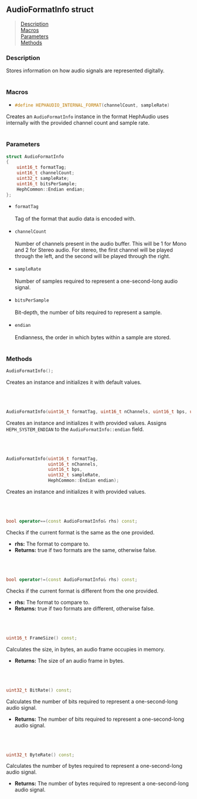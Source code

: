 ## AudioFormatInfo struct

> [Description](#description)<br>
[Macros](#macros)<br>
[Parameters](#parameters)<br>
[Methods](#methods)

### Description
Stores information on how audio signals are represented digitally.
<br><br>

### Macros
- ```c++
  #define HEPHAUDIO_INTERNAL_FORMAT(channelCount, sampleRate)
  ```
Creates an ``AudioFormatInfo`` instance in the format HephAudio uses internally with the provided channel count and sample rate.
<br><br>

### Parameters
```c++
struct AudioFormatInfo
{
    uint16_t formatTag;
    uint16_t channelCount;
    uint32_t sampleRate;
    uint16_t bitsPerSample;
    HephCommon::Endian endian;
};
```

- ``formatTag``
<br><br>
Tag of the format that audio data is encoded with.
<br><br>
- ``channelCount``
<br><br>
Number of channels present in the audio buffer. This will be 1 for Mono and 2 for Stereo audio. For stereo, the first channel will be played through the left, and the second will be played through the right.
<br><br>
- ``sampleRate``
<br><br>
Number of samples required to represent a one-second-long audio signal.
<br><br>
- ``bitsPerSample``
<br><br>
Bit-depth, the number of bits required to represent a sample.
<br><br>
- ``endian``
<br><br>
Endianness, the order in which bytes within a sample are stored.
<br><br>

### Methods
```c++
AudioFormatInfo();
```
Creates an instance and initializes it with default values.
<br><br><br><br>
```c++
AudioFormatInfo(uint16_t formatTag, uint16_t nChannels, uint16_t bps, uint32_t sampleRate);
```
Creates an instance and initializes it with provided values. Assigns ``HEPH_SYSTEM_ENDIAN`` to the ``AudioFormatInfo::endian`` field.
<br><br><br><br>
```c++
AudioFormatInfo(uint16_t formatTag,
                uint16_t nChannels,
                uint16_t bps,
                uint32_t sampleRate,
                HephCommon::Endian endian);
```
Creates an instance and initializes it with provided values.
<br><br><br><br>
```c++
bool operator==(const AudioFormatInfo& rhs) const;
```
Checks if the current format is the same as the one provided.
- **rhs:** The format to compare to.
- **Returns:** true if two formats are the same, otherwise false.
<br><br><br><br>
```c++
bool operator!=(const AudioFormatInfo& rhs) const;
```
Checks if the current format is different from the one provided.
- **rhs:** The format to compare to.
- **Returns:** true if two formats are different, otherwise false.
<br><br><br><br>
```c++
uint16_t FrameSize() const;
```
Calculates the size, in bytes, an audio frame occupies in memory.
- **Returns:** The size of an audio frame in bytes.
<br><br><br><br>
```c++
uint32_t BitRate() const;
```
Calculates the number of bits required to represent a one-second-long audio signal.
- **Returns:** The number of bits required to represent a one-second-long audio signal.
<br><br><br><br>
```c++
uint32_t ByteRate() const;
```
Calculates the number of bytes required to represent a one-second-long audio signal.
- **Returns:** The number of bytes required to represent a one-second-long audio signal.
